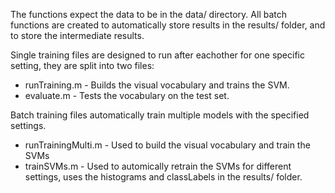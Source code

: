 The functions expect the data to be in the data/ directory. All batch functions are created to automatically store results in the results/ folder, and to store the intermediate results.

Single training files are designed to run after eachother for one specific setting, they are split into two files:
* runTraining.m - Builds the visual vocabulary and trains the SVM.
* evaluate.m - Tests the vocabulary on the test set.

Batch training files automatically train multiple models with the specified settings.
* runTrainingMulti.m - Used to build the visual vocabulary and train the SVMs
* trainSVMs.m - Used to automically retrain the SVMs for different settings, uses the histograms and classLabels in the results/ folder.



